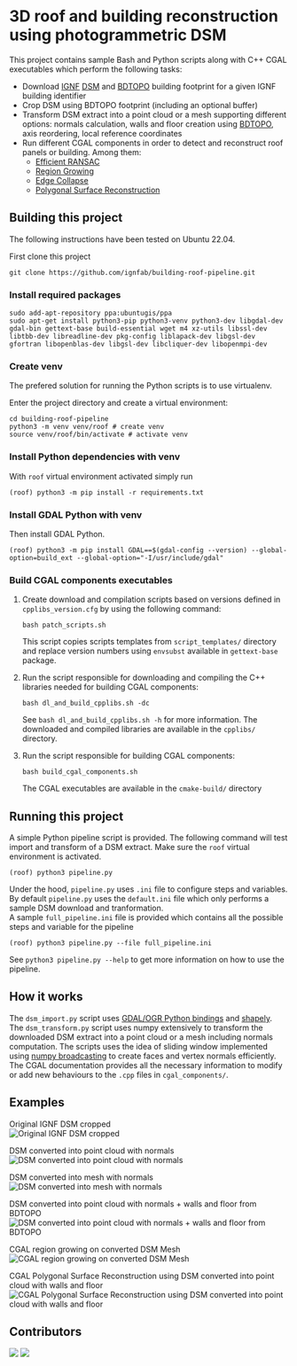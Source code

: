 # 3D roof and building reconstruction using photogrammetric DSM

This project contains sample Bash and Python scripts along with C++ CGAL executables which perform the following tasks:
* Download [IGNF](https://www.ign.fr/institut/identity-card) [DSM](https://geoservices.ign.fr/actualites/2020-12-10-MNT-MNS) and [BDTOPO](https://geoservices.ign.fr/documentation/donnees/vecteur/bdtopo) building footprint for a given IGNF building identifier
* Crop DSM using BDTOPO footprint (including an optional buffer)
* Transform DSM extract into a point cloud or a mesh supporting different options: normals calculation, walls and floor creation using [BDTOPO](https://geoservices.ign.fr/documentation/donnees/vecteur/bdtopo), axis reordering, local reference coordinates
* Run different CGAL components in order to detect and reconstruct roof panels or building. Among them:
    * [Efficient RANSAC](https://doc.cgal.org/latest/Shape_detection/index.html#title1)
    * [Region Growing](https://doc.cgal.org/latest/Shape_detection/index.html#title10)
    * [Edge Collapse](https://doc.cgal.org/latest/Surface_mesh_simplification/index.html)
    * [Polygonal Surface Reconstruction](https://doc.cgal.org/latest/Polygonal_surface_reconstruction/index.html)


## Building this project

The following instructions have been tested on Ubuntu 22.04.

First clone this project

```shell
git clone https://github.com/ignfab/building-roof-pipeline.git
```

### Install required packages

```shell
sudo add-apt-repository ppa:ubuntugis/ppa
sudo apt-get install python3-pip python3-venv python3-dev libgdal-dev gdal-bin gettext-base build-essential wget m4 xz-utils libssl-dev libtbb-dev libreadline-dev pkg-config liblapack-dev libgsl-dev gfortran libopenblas-dev libgsl-dev libcliquer-dev libopenmpi-dev
```

### Create venv

The prefered solution for running the Python scripts is to use virtualenv.  

Enter the project directory and create a virtual environment: 

```shell
cd building-roof-pipeline
python3 -m venv venv/roof # create venv
source venv/roof/bin/activate # activate venv
```

### Install Python dependencies with venv

With `roof` virtual environment activated simply run

```shell
(roof) python3 -m pip install -r requirements.txt
```

### Install GDAL Python with venv

Then install GDAL Python. 

```shell
(roof) python3 -m pip install GDAL==$(gdal-config --version) --global-option=build_ext --global-option="-I/usr/include/gdal"
```

### Build CGAL components executables

1. Create download and compilation scripts based on versions defined in `cpplibs_version.cfg` by using the following command:
   ```shell
   bash patch_scripts.sh
   ```
   This script copies scripts templates from `script_templates/` directory and replace version numbers using `envsubst` available in `gettext-base` package.

2. Run the script responsible for downloading and compiling the C++ libraries needed for building CGAL components:
   ```shell
   bash dl_and_build_cpplibs.sh -dc
   ```
   See `bash dl_and_build_cpplibs.sh -h` for more information. The downloaded and compiled libraries are available in the `cpplibs/` directory.

4. Run the script responsible for building CGAL components:
   ```shell
   bash build_cgal_components.sh
   ``` 
   The CGAL executables are available in the `cmake-build/` directory

## Running this project

A simple Python pipeline script is provided. The following command will test import and transform of a DSM extract. Make sure the `roof` virtual environment is activated.

```
(roof) python3 pipeline.py
```

Under the hood, `pipeline.py` uses `.ini` file to configure steps and variables. By default `pipeline.py` uses the `default.ini` file which only performs a sample DSM download and tranformation.  
A sample `full_pipeline.ini` file is provided which contains all the possible steps and variable for the pipeline

```shell
(roof) python3 pipeline.py --file full_pipeline.ini
```

See `python3 pipeline.py --help` to get more information on how to use the pipeline.

## How it works

The `dsm_import.py` script uses [GDAL/OGR Python bindings](https://gdal.org/api/python_bindings.html) and [shapely](https://shapely.readthedocs.io/en/stable/manual.html).  
The `dsm_transform.py` script uses numpy extensively to transform the downloaded DSM extract into a point cloud or a mesh including normals computation. The scripts uses the idea of sliding window implemented using [numpy broadcasting](https://numpy.org/doc/stable/user/basics.broadcasting.html) to create faces and vertex normals efficiently.  
The CGAL documentation provides all the necessary information to modify or add new behaviours to the `.cpp` files in `cgal_components/`.

## Examples

Original IGNF DSM cropped  
![Original IGNF DSM cropped](pics/cropped_dsm.png)

DSM converted into point cloud with normals  
![DSM converted into point cloud with normals](pics/point_cloud_with_normals.png)

DSM converted into mesh with normals  
![DSM converted into mesh with normals](pics/mesh_with_normals.png)

DSM converted into point cloud with normals + walls and floor from BDTOPO  
![DSM converted into point cloud with normals + walls and floor from BDTOPO](pics/point_cloud_walls_with_normals.png)

CGAL region growing on converted DSM Mesh  
![CGAL region growing on converted DSM Mesh](pics/region_growing_mesh.png)

CGAL Polygonal Surface Reconstruction using DSM converted into point cloud with walls and floor  
![CGAL Polygonal Surface Reconstruction using DSM converted into point cloud with walls and floor](pics/psr_ransac.png)

## Contributors 

[![](https://github.com/esgn.png?size=50)](https://github.com/esgn)
[![](https://github.com/indyteo.png?size=50)](https://github.com/indyteo)
